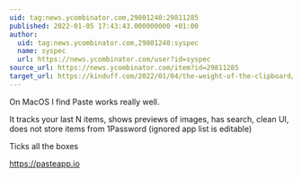 ```yaml
---
uid: tag:news.ycombinator.com,29801240:29811285
published: 2022-01-05 17:43:43.000000000 +01:00
author:
  uid: tag:news.ycombinator.com,29801240:syspec
  name: syspec
  url: https://news.ycombinator.com/user?id=syspec
source_url: https://news.ycombinator.com/item?id=29811285
target_url: https://kinduff.com/2022/01/04/the-weight-of-the-clipboard/
---
```


On MacOS I find Paste works really well.

It tracks your last N items, shows previews of images, has search, clean UI, does not store items from 1Password (ignored app list is editable)

Ticks all the boxes

https://pasteapp.io